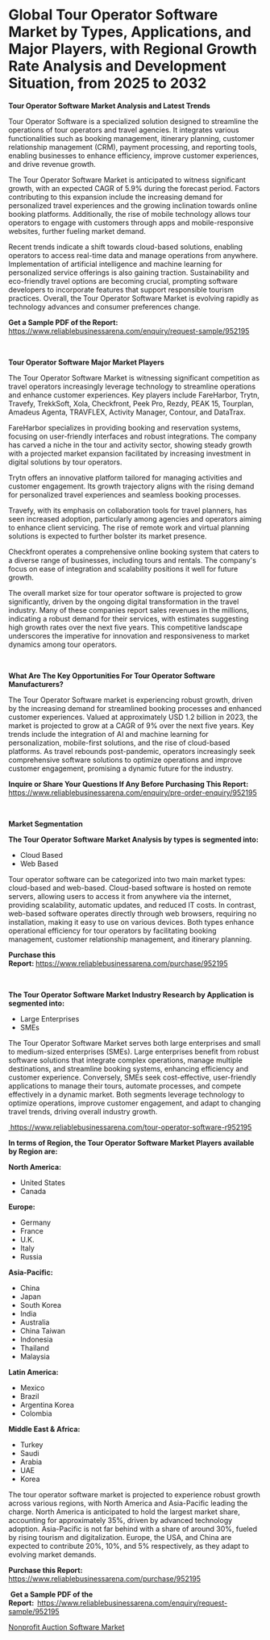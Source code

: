 <p><h1>Global Tour Operator Software Market by Types, Applications, and Major Players, with Regional Growth Rate Analysis and Development Situation, from 2025 to 2032</h1></p><p><strong>Tour Operator Software Market Analysis and Latest Trends</strong></p>
<p><p>Tour Operator Software is a specialized solution designed to streamline the operations of tour operators and travel agencies. It integrates various functionalities such as booking management, itinerary planning, customer relationship management (CRM), payment processing, and reporting tools, enabling businesses to enhance efficiency, improve customer experiences, and drive revenue growth. </p><p>The Tour Operator Software Market is anticipated to witness significant growth, with an expected CAGR of 5.9% during the forecast period. Factors contributing to this expansion include the increasing demand for personalized travel experiences and the growing inclination towards online booking platforms. Additionally, the rise of mobile technology allows tour operators to engage with customers through apps and mobile-responsive websites, further fueling market demand. </p><p>Recent trends indicate a shift towards cloud-based solutions, enabling operators to access real-time data and manage operations from anywhere. Implementation of artificial intelligence and machine learning for personalized service offerings is also gaining traction. Sustainability and eco-friendly travel options are becoming crucial, prompting software developers to incorporate features that support responsible tourism practices. Overall, the Tour Operator Software Market is evolving rapidly as technology advances and consumer preferences change.</p></p>
<p><strong>Get a Sample PDF of the Report:&nbsp;</strong> <a href="https://www.reliablebusinessarena.com/enquiry/request-sample/952195?utm_campaign=2177&utm_medium=2&utm_source=Github&utm_content=ia&utm_term=06032025&utm_id=tour-operator-software">https://www.reliablebusinessarena.com/enquiry/request-sample/952195</a></p>
<p>&nbsp;</p>
<p><strong>Tour Operator Software Major Market Players</strong></p>
<p><p>The Tour Operator Software Market is witnessing significant competition as travel operators increasingly leverage technology to streamline operations and enhance customer experiences. Key players include FareHarbor, Trytn, Travefy, TrekkSoft, Xola, Checkfront, Peek Pro, Rezdy, PEAK 15, Tourplan, Amadeus Agenta, TRAVFLEX, Activity Manager, Contour, and DataTrax.</p><p>FareHarbor specializes in providing booking and reservation systems, focusing on user-friendly interfaces and robust integrations. The company has carved a niche in the tour and activity sector, showing steady growth with a projected market expansion facilitated by increasing investment in digital solutions by tour operators.</p><p>Trytn offers an innovative platform tailored for managing activities and customer engagement. Its growth trajectory aligns with the rising demand for personalized travel experiences and seamless booking processes. </p><p>Travefy, with its emphasis on collaboration tools for travel planners, has seen increased adoption, particularly among agencies and operators aiming to enhance client servicing. The rise of remote work and virtual planning solutions is expected to further bolster its market presence.</p><p>Checkfront operates a comprehensive online booking system that caters to a diverse range of businesses, including tours and rentals. The company's focus on ease of integration and scalability positions it well for future growth.</p><p>The overall market size for tour operator software is projected to grow significantly, driven by the ongoing digital transformation in the travel industry. Many of these companies report sales revenues in the millions, indicating a robust demand for their services, with estimates suggesting high growth rates over the next five years. This competitive landscape underscores the imperative for innovation and responsiveness to market dynamics among tour operators.</p></p>
<p>&nbsp;</p>
<p><strong>What Are The Key Opportunities For Tour Operator Software Manufacturers?</strong></p>
<p><p>The Tour Operator Software market is experiencing robust growth, driven by the increasing demand for streamlined booking processes and enhanced customer experiences. Valued at approximately USD 1.2 billion in 2023, the market is projected to grow at a CAGR of 9% over the next five years. Key trends include the integration of AI and machine learning for personalization, mobile-first solutions, and the rise of cloud-based platforms. As travel rebounds post-pandemic, operators increasingly seek comprehensive software solutions to optimize operations and improve customer engagement, promising a dynamic future for the industry.</p></p>
<p><strong>Inquire or Share Your Questions If Any Before Purchasing This Report:</strong> <a href="https://www.reliablebusinessarena.com/enquiry/pre-order-enquiry/952195?utm_campaign=2177&utm_medium=2&utm_source=Github&utm_content=ia&utm_term=06032025&utm_id=tour-operator-software">https://www.reliablebusinessarena.com/enquiry/pre-order-enquiry/952195</a></p>
<p>&nbsp;</p>
<p><strong>Market Segmentation</strong></p>
<p><strong>The Tour Operator Software Market Analysis by types is segmented into:</strong></p>
<p><ul><li>Cloud Based</li><li>Web Based</li></ul></p>
<p><p>Tour operator software can be categorized into two main market types: cloud-based and web-based. Cloud-based software is hosted on remote servers, allowing users to access it from anywhere via the internet, providing scalability, automatic updates, and reduced IT costs. In contrast, web-based software operates directly through web browsers, requiring no installation, making it easy to use on various devices. Both types enhance operational efficiency for tour operators by facilitating booking management, customer relationship management, and itinerary planning.</p></p>
<p><strong>Purchase this Report:&nbsp;</strong><a href="https://www.reliablebusinessarena.com/purchase/952195?utm_campaign=2177&utm_medium=2&utm_source=Github&utm_content=ia&utm_term=06032025&utm_id=tour-operator-software">https://www.reliablebusinessarena.com/purchase/952195</a></p>
<p>&nbsp;</p>
<p><strong>The Tour Operator Software Market Industry Research by Application is segmented into:</strong></p>
<p><ul><li>Large Enterprises</li><li>SMEs</li></ul></p>
<p><p>The Tour Operator Software Market serves both large enterprises and small to medium-sized enterprises (SMEs). Large enterprises benefit from robust software solutions that integrate complex operations, manage multiple destinations, and streamline booking systems, enhancing efficiency and customer experience. Conversely, SMEs seek cost-effective, user-friendly applications to manage their tours, automate processes, and compete effectively in a dynamic market. Both segments leverage technology to optimize operations, improve customer engagement, and adapt to changing travel trends, driving overall industry growth.</p></p>
<p><a href="https://www.reliablebusinessarena.com/tour-operator-software-r952195?utm_campaign=2177&utm_medium=2&utm_source=Github&utm_content=ia&utm_term=06032025&utm_id=tour-operator-software">&nbsp;https://www.reliablebusinessarena.com/tour-operator-software-r952195</a></p>
<p><strong>In terms of Region, the Tour Operator Software Market Players available by Region are:</strong></p>
<p>
    <p> <strong> North America: </strong>
        <ul>
            <li>United States</li>
            <li>Canada</li>
        </ul>
        </p> 
    <p> <strong> Europe: </strong>
        <ul>
            <li>Germany</li>
            <li>France</li>
            <li>U.K.</li>
            <li>Italy</li>
            <li>Russia</li>
        </ul>
        </p> 
    <p> <strong> Asia-Pacific: </strong>
        <ul>
            <li>China</li>
            <li>Japan</li>
            <li>South Korea</li>
            <li>India</li>
            <li>Australia</li>
            <li>China Taiwan</li>
            <li>Indonesia</li>
            <li>Thailand</li>
            <li>Malaysia</li>
        </ul>
        </p> 
    <p> <strong> Latin America: </strong>
        <ul>
            <li>Mexico</li>
            <li>Brazil</li>
            <li>Argentina Korea</li>
            <li>Colombia</li>
        </ul>
        </p> 
    <p> <strong> Middle East & Africa: </strong>
        <ul>
            <li>Turkey</li>
            <li>Saudi</li>
            <li>Arabia</li>
            <li>UAE</li>
            <li>Korea</li>
        </ul>
    </p>
    </p>
<p><p>The tour operator software market is projected to experience robust growth across various regions, with North America and Asia-Pacific leading the charge. North America is anticipated to hold the largest market share, accounting for approximately 35%, driven by advanced technology adoption. Asia-Pacific is not far behind with a share of around 30%, fueled by rising tourism and digitalization. Europe, the USA, and China are expected to contribute 20%, 10%, and 5% respectively, as they adapt to evolving market demands.</p></p>
<p><strong>Purchase this Report: </strong><a href="https://www.reliablebusinessarena.com/purchase/952195?utm_campaign=2177&utm_medium=2&utm_source=Github&utm_content=ia&utm_term=06032025&utm_id=tour-operator-software">https://www.reliablebusinessarena.com/purchase/952195</a></p>
<p>&nbsp;<strong>Get a Sample PDF of the Report:&nbsp;&nbsp;</strong><a href="https://www.reliablebusinessarena.com/enquiry/request-sample/952195?utm_campaign=2177&utm_medium=2&utm_source=Github&utm_content=ia&utm_term=06032025&utm_id=tour-operator-software">https://www.reliablebusinessarena.com/enquiry/request-sample/952195</a></p>
<p><strong></strong></p>
<p><p><a href="https://github.com/SamiaChowdhury801/Market-Research-Report-List-1/blob/main/nonprofit-auction-software-market.md?utm_campaign=2177&utm_medium=2&utm_source=Github&utm_content=ia&utm_term=06032025&utm_id=tour-operator-software">Nonprofit Auction Software Market</a></p></p>